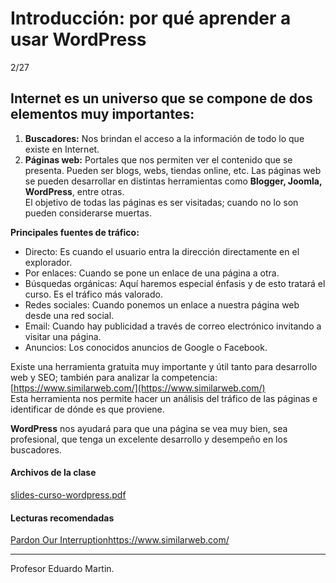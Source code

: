 # Introducción: por qué aprender a usar WordPress

2/27


## Internet es un universo que se compone de dos elementos muy importantes:

1. **Buscadores:** Nos brindan el acceso a la información de todo lo que existe en Internet.
2. **Páginas web:** Portales que nos permiten ver el contenido que se presenta. Pueden ser blogs, webs, tiendas online, etc. Las páginas web se pueden desarrollar en distintas herramientas como **Blogger, Joomla, WordPress**, entre otras.  
    El objetivo de todas las páginas es ser visitadas; cuando no lo son pueden considerarse muertas.

**Principales fuentes de tráfico:**

- Directo: Es cuando el usuario entra la dirección directamente en el explorador.
- Por enlaces: Cuando se pone un enlace de una página a otra.
- Búsquedas orgánicas: Aquí haremos especial énfasis y de esto tratará el curso. Es el tráfico más valorado.
- Redes sociales: Cuando ponemos un enlace a nuestra página web desde una red social.
- Email: Cuando hay publicidad a través de correo electrónico invitando a visitar una página.
- Anuncios: Los conocidos anuncios de Google o Facebook.

Existe una herramienta gratuita muy importante y útil tanto para desarrollo web y SEO; también para analizar la competencia: [https://www.similarweb.com/](https://www.similarweb.com/)  
Esta herramienta nos permite hacer un análisis del tráfico de las páginas e identificar de dónde es que proviene.

**WordPress** nos ayudará para que una página se vea muy bien, sea profesional, que tenga un excelente desarrollo y desempeño en los buscadores.

#### Archivos de la clase

[slides-curso-wordpress.pdf](https://static.platzi.com/media/public/uploads/slides-curso-wordpress_60c34c28-695b-411a-bb5b-f1d4d9ff3503.pdf)

#### Lecturas recomendadas

[Pardon Our Interruption<https://www.similarweb.com/>](https://www.similarweb.com/)

----------------------------------
Profesor Eduardo Martin.

